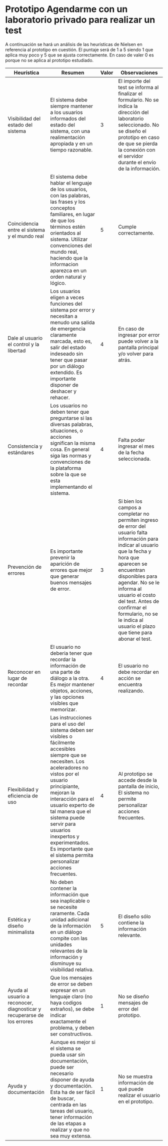 # Prototipo Agendarme con un laboratorio privado para realizar un test

A continuación se hará un análisis de las heurísticas de Nielsen en referencia al prototipo en cuestión. El puntaje será de 1 a 5 siendo 1 que aplica muy poco y 5 que se ajusta correctamente. En caso de valer 0 es porque no se aplica al prototipo estudiado.

| Heurística | Resumen | Valor | Observaciones |
|------------|---------|-------|---------------|
| Visibilidad del estado del sistema | El sistema debe siempre mantener a los usuarios informados del estado del sistema, con una realimentación apropiada y en un tiempo razonable. | 3 | El importe del test se informa al finalizar el formulario. No se indica la dirección del laboratorio seleccionado. No se diseño el prototipo en caso de que se pierda la conexión con el servidor durante el envío de la información. |
| Coincidencia entre el sistema y el mundo real | El sistema debe hablar el lenguaje de los usuarios, con las palabras, las frases y los conceptos familiares, en lugar de que los términos estén orientados al sistema. Utilizar convenciones del mundo real, haciendo que la informacion aparezca en un orden natural y lógico. | 5 | Cumple correctamente. |
| Dale al usuario el control y la libertad | Los usuarios eligen a veces funciones del sistema por error y necesitan a menudo una salida de emergencia claramente marcada, esto es, salir del estado indeseado sin tener que pasar por un diálogo extendido. Es importante disponer de deshacer y rehacer. | 4 | En caso de ingresar por error puede volver a la pantalla principal y/o volver para atrás. |
| Consistencia y estándares | Los usuarios no deben tener que preguntarse si las diversas palabras, situaciones, o acciones significan la misma cosa. En general siga las normas y convenciones de la plataforma sobre la que se esta implementando el sistema. | 4 | Falta poder ingresar el mes de la fecha seleccionada. |
 Prevención de errores | Es importante prevenir la aparición de errores que mejor que generar buenos mensajes de error. | 3 | Si bien los campos a completar no permiten ingreso de error del usuario falta información para indicar al usuario que la fecha y hora que aparecen se encuentran disponibles para agendar. No se le informa al usuario el costo del test. Antes de confirmar el formulario, no se le indica al usuario el plazo que tiene para abonar el test. |
| Reconocer en lugar de recordar | El usuario no deberia tener que recordar la información de una parte de diálogo a la otra. Es mejor mantener objetos, acciones, y las opciones visibles que memorizar. | 4 | El usuario no debe recordar en acción se encuentra realizando. |
| Flexibilidad y eficiencia de uso | Las instrucciones para el uso del sistema deben ser visibles o fácilmente accesibles siempre que se necesiten. Los aceleradores no vistos por el usuario principiante, mejoran la interacción para el usuario experto de tal manera que el sistema puede servir para usuarios inexpertos y experimentados. Es importante que el sistema permita personalizar acciones frecuentes. | 4 | Al prototipo se accede desde la pantalla de inicio, El sistema no permite personalizar acciones frecuentes. |
| Estética y diseño minimalista | No deben contener la información que sea inaplicable o se necesite raramente. Cada unidad adicional de la información en un diálogo compite con las unidades relevantes de la información y disminuye su visibilidad relativa. | 5 | El diseño sólo contiene la información relevante. |
| Ayuda al usuario a reconocer, diagnosticar y recuperarse de los errores | Que los mensajes de error se deben expresar en un lenguaje claro (no haya codigos extraños), se debe indicar exactamente el problema, y deben ser constructivos. | 1 | No se diseño mensajes de error del prototipo. |
| Ayuda y documentación | Aunque es mejor si el sistema se pueda usar sin documentación, puede ser necesario disponer de ayuda y documentación. Esta ha de ser fácil de buscar, centrada en las tareas del usuario, tener información de las etapas a realizar y que no sea muy extensa. | 1 | No se muestra información de qué puede realizar el usuario en el prototipo. |
